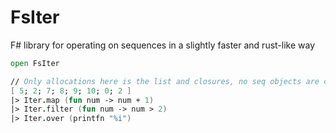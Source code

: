 # FsIter
F# library for operating on sequences in a slightly faster and rust-like way

```fsharp
open FsIter

// Only allocations here is the list and closures, no seq objects are created.
[ 5; 2; 7; 8; 9; 10; 0; 2 ]
|> Iter.map (fun num -> num + 1)
|> Iter.filter (fun num -> num > 2)
|> Iter.over (printfn "%i")
```
